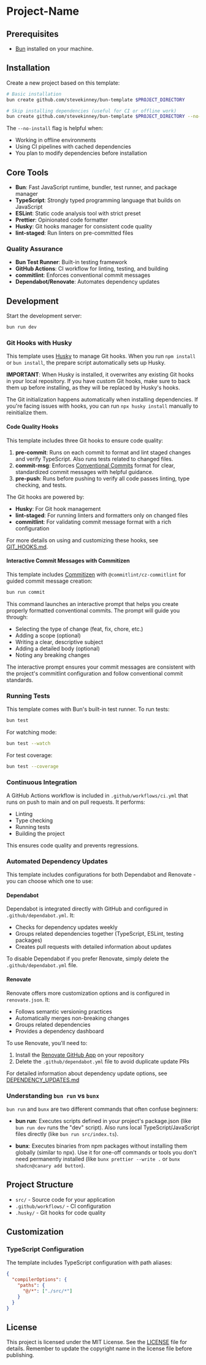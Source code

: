 # Project-Name

## Prerequisites

- [Bun](https://bun.sh) installed on your machine.

## Installation

Create a new project based on this template:

```bash
# Basic installation
bun create github.com/stevekinney/bun-template $PROJECT_DIRECTORY

# Skip installing dependencies (useful for CI or offline work)
bun create github.com/stevekinney/bun-template $PROJECT_DIRECTORY --no-install
```

The `--no-install` flag is helpful when:

- Working in offline environments
- Using CI pipelines with cached dependencies
- You plan to modify dependencies before installation

## Core Tools

- **Bun**: Fast JavaScript runtime, bundler, test runner, and package manager
- **TypeScript**: Strongly typed programming language that builds on JavaScript
- **ESLint**: Static code analysis tool with strict preset
- **Prettier**: Opinionated code formatter
- **Husky**: Git hooks manager for consistent code quality
- **lint-staged**: Run linters on pre-committed files

### Quality Assurance

- **Bun Test Runner**: Built-in testing framework
- **GitHub Actions**: CI workflow for linting, testing, and building
- **commitlint**: Enforces conventional commit messages
- **Dependabot/Renovate**: Automates dependency updates

## Development

Start the development server:

```bash
bun run dev
```

### Git Hooks with Husky

This template uses [Husky](https://typicode.github.io/husky/) to manage Git hooks. When you run `npm install` or `bun install`, the prepare script automatically sets up Husky.

**IMPORTANT**: When Husky is installed, it overwrites any existing Git hooks in your local repository. If you have custom Git hooks, make sure to back them up before installing, as they will be replaced by Husky's hooks.

The Git initialization happens automatically when installing dependencies. If you're facing issues with hooks, you can run `npx husky install` manually to reinitialize them.

#### Code Quality Hooks

This template includes three Git hooks to ensure code quality:

1. **pre-commit**: Runs on each commit to format and lint staged changes and verify TypeScript. Also runs tests related to changed files.
2. **commit-msg**: Enforces [Conventional Commits](https://www.conventionalcommits.org/) format for clear, standardized commit messages with helpful guidance.
3. **pre-push**: Runs before pushing to verify all code passes linting, type checking, and tests.

The Git hooks are powered by:

- **Husky**: For Git hook management
- **lint-staged**: For running linters and formatters only on changed files
- **commitlint**: For validating commit message format with a rich configuration

For more details on using and customizing these hooks, see [GIT_HOOKS.md](docs/GIT_HOOKS.md).

#### Interactive Commit Messages with Commitizen

This template includes [Commitizen](https://commitizen-tools.github.io/commitizen/) with `@commitlint/cz-commitlint` for guided commit message creation:

```bash
bun run commit
```

This command launches an interactive prompt that helps you create properly formatted conventional commits. The prompt will guide you through:

- Selecting the type of change (feat, fix, chore, etc.)
- Adding a scope (optional)
- Writing a clear, descriptive subject
- Adding a detailed body (optional)
- Noting any breaking changes

The interactive prompt ensures your commit messages are consistent with the project's commitlint configuration and follow conventional commit standards.

### Running Tests

This template comes with Bun's built-in test runner. To run tests:

```bash
bun test
```

For watching mode:

```bash
bun test --watch
```

For test coverage:

```bash
bun test --coverage
```

### Continuous Integration

A GitHub Actions workflow is included in `.github/workflows/ci.yml` that runs on push to main and on pull requests. It performs:

- Linting
- Type checking
- Running tests
- Building the project

This ensures code quality and prevents regressions.

### Automated Dependency Updates

This template includes configurations for both Dependabot and Renovate - you can choose which one to use:

#### Dependabot

Dependabot is integrated directly with GitHub and configured in `.github/dependabot.yml`. It:

- Checks for dependency updates weekly
- Groups related dependencies together (TypeScript, ESLint, testing packages)
- Creates pull requests with detailed information about updates

To disable Dependabot if you prefer Renovate, simply delete the `.github/dependabot.yml` file.

#### Renovate

Renovate offers more customization options and is configured in `renovate.json`. It:

- Follows semantic versioning practices
- Automatically merges non-breaking changes
- Groups related dependencies
- Provides a dependency dashboard

To use Renovate, you'll need to:

1. Install the [Renovate GitHub App](https://github.com/apps/renovate) on your repository
2. Delete the `.github/dependabot.yml` file to avoid duplicate update PRs

For detailed information about dependency update options, see [DEPENDENCY_UPDATES.md](docs/DEPENDENCY_UPDATES.md)

### Understanding `bun run` vs `bunx`

`bun run` and `bunx` are two different commands that often confuse beginners:

- **bun run**: Executes scripts defined in your project's package.json (like `bun run dev` runs the "dev" script). Also runs local TypeScript/JavaScript files directly (like `bun run src/index.ts`).

- **bunx**: Executes binaries from npm packages without installing them globally (similar to npx). Use it for one-off commands or tools you don't need permanently installed (like `bunx prettier --write .` or `bunx shadcn@canary add button`).

## Project Structure

- `src/` - Source code for your application
- `.github/workflows/` - CI configuration
- `.husky/` - Git hooks for code quality

## Customization

### TypeScript Configuration

The template includes TypeScript configuration with path aliases:

```json
{
  "compilerOptions": {
    "paths": {
      "@/*": ["./src/*"]
    }
  }
}
```

## License

This project is licensed under the MIT License. See the [LICENSE](LICENSE) file for details.
Remember to update the copyright name in the license file before publishing.
